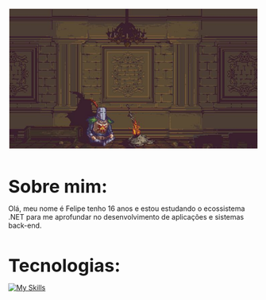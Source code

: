 <p align="center">
  <img width="500" src="https://github.com/FelipeCostaq/FelipeCostaq/blob/main/dspixel.jpg?raw=true" alt="dssolaire">
</p>
<h1 align="left" style="font-size: 36px; margin-bottom: 0;">Sobre mim: </h1>
<p>Olá, meu nome é Felipe tenho 16 anos e estou estudando o ecossistema .NET para me aprofundar no desenvolvimento de aplicações e sistemas back-end.</p>
<h1 align="left" style="font-size: 36px; margin-bottom: 0;">Tecnologias: </h1>

[![My Skills](https://skillicons.dev/icons?i=cs,dotnet,wasm,git,html,css)](https://skillicons.dev)





